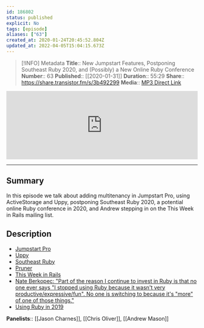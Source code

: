 ```yaml
---
id: 186802
status: published
explicit: No
tags: [episode]
aliases: ["63"]
created_at: 2020-01-24T20:45:52.804Z
updated_at: 2022-04-05T15:04:15.673Z
---
```


> [!INFO] Metadata
> **Title**:: New Jumpstart Features, Postponing Southeast Ruby 2020, and (Possibly) a New Online Ruby Conference
> **Number**:: 63
> **Published**:: [[2020-01-31]]
> **Duration**:: 55:29
> **Share**:: <https://share.transistor.fm/s/3b492299>
> **Media**:: [MP3 Direct Link](https://dts.podtrac.com/redirect.mp3/media.transistor.fm/3b492299/667af5ff.mp3)

<iframe width="100%" height="180" frameborder="no" scrolling="no" seamless src="https://share.transistor.fm/e/3b492299/dark"></iframe>

---

## Summary

In this episode we talk about adding multitenancy in Jumpstart Pro, using ActiveStorage and Uppy, postponing Southeast Ruby 2020, a potential online Ruby conference in 2020, and Andrew stepping in on the This Week in Rails mailing list.

## Description

- [Jumpstart Pro](https://jumpstartrails.com)
- [Uppy](https://github.com/transloadit/uppy)
- [Southeast Ruby](https://southeastruby.com)
- [Pruner](https://github.com/andrewmcodes/pruner)
- [This Week in Rails](https://rails-weekly.ongoodbits.com)
- [Nate Berkopec: "Part of the reason I continue to invest in Ruby is that no one ever says "I stopped using Ruby because it wasn't very productive/expressive/fun". No one is switching to <insert meme language of the moment here> because it's "more" of one of those things."](https://twitter.com/nateberkopec/status/1219999519544205313?s=20)
- [Using Ruby in 2019](https://jasoncharnes.com/using-ruby-in-2019/)

**Panelists**:: [[Jason Charnes]], [[Chris Oliver]], [[Andrew Mason]]
